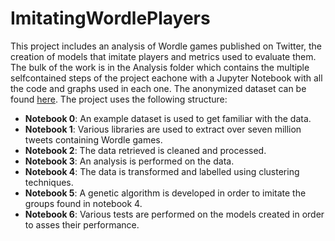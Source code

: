# ImitatingWordlePlayers
This project includes an analysis of Wordle games published on Twitter, the creation of models that imitate players and metrics used to evaluate them.
The bulk of the work is in the Analysis folder which contains the multiple selfcontained steps of the project eachone with a Jupyter Notebook with all the code
and graphs used in each one. The anonymized dataset can be found [here](https://www.kaggle.com/datasets/scarcalvetsis/wordle-games). The project uses the following structure:

- **Notebook 0**: An example dataset is used to get familiar with the data.
- **Notebook 1**: Various libraries are used to extract over seven million tweets containing Wordle games.
- **Notebook 2**: The data retrieved is cleaned and processed.
- **Notebook 3**: An analysis is performed on the data.
- **Notebook 4**: The data is transformed and labelled using clustering techniques.
- **Notebook 5**: A genetic algorithm is developed in order to imitate the groups found in notebook 4.
- **Notebook 6**: Various tests are performed on the models created in order to asses their performance.
